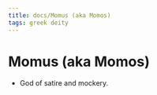 ```yaml
---
title: docs/Momus (aka Momos)
tags: greek deity
---
```


# Momus (aka Momos) 
- God of satire and mockery.